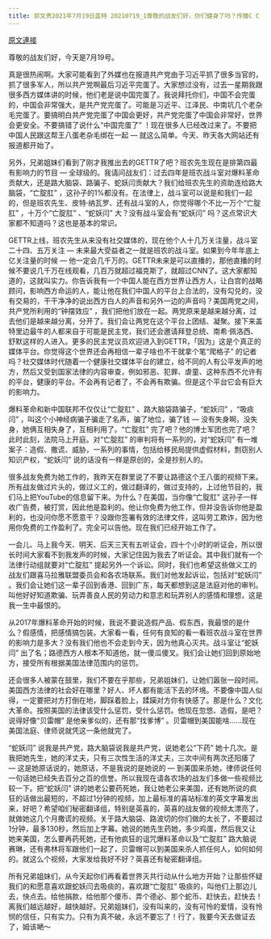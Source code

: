 ```yaml
---
title: 郭文贵2021年7月19日盖特 20210719_1尊敬的战友们好，你们健身了吗？传播C C P病毒．香港危机真相了吗？灭共已经到了最关键的时刻，我们全球的战友们．越是在这个时候越要擦亮眼睛．辩善恶是非．一切都已经开始！
---
```


[原文連接](https://gnews.org/ThreadView/53481313)

尊敬的战友们好，今天是7月19号。


真是很热闹啊。大家可能看到了外媒也在报道共产党由于习近平抓了很多当官的，抓了很多军人，所以共产党啊最后习近平完蛋了。大家想过没有，过去一星期我跟很多西方媒体讲的时候，他们老是说中国完蛋了。我说拜托你们，中国不会完蛋的，中国会非常强大，是共产党完蛋了。可能是习近平、江泽民、中南坑几个老杂毛完蛋了。要搞明白共产党完蛋了中国会更好，共产党完蛋了中国会非常好，世界会更安全。不要搞错了说什么“中国完蛋了” ！现在很多人已经改过来了。不要把中国人民跟这帮王八蛋老杂毛绑在一起 — 就这么简单。今天、昨天各大网站还有报道都开始了。


另外，兄弟姐妹们看到了刚才我推出去的GETTR了吧？班农先生现在是排第四最有影响力的节目 — 全球级的。我请问战友们：过去四年是班农战斗室对爆料革命贡献大，还是路大脑袋、路骗子、蛇妖闫贡献大？我们给班农先生的资助连给路大脑袋，“亡腚肛” ，这孙子的1%都没有。在法律上，战斗室可以说是和我们一起的，但是班农先生、皮特·纳瓦罗、还有战斗室的人，你觉得哪个不比一万个“亡腚肛”  ，十万个“亡腚肛” 、“蛇妖闫” 大？没有战斗室会有“蛇妖闫” 吗？这点常识大家都不知道吗？这也是基本的常识。


GETTR上线，班农先生从来没有社交媒体的，现在他个人十几万关注量，战斗室二十四、五万关注 — 未来最大受益者之一就是班农的战斗室。如果到今年年底上亿关注量的时候 — 他一定会几千万的。GETTR未来是可以直播的，那他直播的时候不要说几千万在线观看，几百万就超过福克斯了，就超过CNN了。这大家都知道的，这就叫实力。你告诉我有一个中国人能在西方世界让西方人，让白宫的战略顾问，影响西方命运的人，能让他在我们中国人的平台上合法的，没有勾兑的，没有交易的，干干净净的说出西方白人的声音和另外一边的声音吗？美国两党之间，共产党所利用的“钟摆效应” ，我们把他们放在一起。两党原来是越来越分离，过去他们是越来越分离，分开了。我们会让两党在这个平台上团结、凝聚。接下来盖特里边最牛的人都来自于可能是民主党，我们还会邀请拜登总统、南希·佩洛西、舒默这样的人进入。更多的民主党议员欢迎进入到GETTR，「因为」这是个真正的媒体平台。你觉得这个世界还会再相信一辈子啥也不干就拿个笔“爬格子” 的记者吗？社交媒体时代随着一个健康社交媒体平台的建立，给不同的人有公平发声的地方，然后又受到国家法律的内容审查，例如邪恶、犯罪、虐童、这种东西不允许有的平台，健康的平台。不会再有记者了，不会再有欺骗。但是这个平台它会有巨大的影响力。


爆料革命和新中国联邦不仅仅让“亡腚肛” 、路大脑袋路骗子，“蛇妖闫” ，“吸痰闫” ，叫这个小神经病骗子骗走了名声，骗了地位，骗了钱 — 没有失身啊，没失身，她俩互相失身了，互相利用了。“亡腚肛” 完了吧？他的博士军团也完了吧？此时此刻，法院马上开庭。对“亡腚肛” 的审判将有一系列的，对“蛇妖闫” 有一堆案子：造假、撒谎、威胁，一系列的事情，包括给移民局提供虚假材料，剽窃别人知识产权，“蛇妖闫” 说的话没有一样是原创的，全是抄别人的。


很多战友免费为她工作的，我昨天在群里说了不要让路德这个王八蛋的视频下来。所有战友做过片头的，做过义工的，做过翻译的，做过支持的，上过他节目的，我们马上把YouTube的信息留下来。为什么？在美国，当你像“亡腚肛” 这孙子一样收广告费，被打赏，因此他是盈利的。他让你免费为他工作，但并没告诉你他是盈利的，也没问你愿不愿意干？没跟你签署有效的法律文件，这叫劳工欺诈，因为他用你免费的工作盈利了。完全可以告他。现在我们已经开始工作了。


一会儿、马上我今天、明天、后天三天有五听证会，四十个小时的听证会，所以很长时间大家看不到我发声的时候，大家记住因为我去了听证会。其中我们就有一个法律行动组就要对“亡腚肛” 提起另外一个诉讼。同时，我们也希望这些做义工的战友们跟喜马拉雅联盟委员会和各农场联系。我们对他发起诉讼，包括对“蛇妖闫” 。我们会让她们这一辈子回到香港、回到广东，每天都想到这是法庭对他的审判。叫他好好知道欺骗、玩弄善良人民的劳动力和意志和玩弄别人的感情和理想，这是我一生中最恨的。


从2017年爆料革命开始的时候，我说不要说造假产品、假东西，我最恨的是什么？假感情，把感情搞包装。大家看一看，任何有良知的看一看班农战斗室在世界的影响力是多大？没有我们他也不会走到今天，因为他真心灭共。战斗室让“蛇妖闫” 出了名；路德西方人根本不知道他，就一傻瓜傻叉。我们会让她们回到原始地方，接受所有根据美国法律范围内的惩罚。


还会很多人被蒙在鼓里，我们不要在乎那些，兄弟姐妹们，让她们嚣张一段时间。美国西方法律的社会好在哪里？好人、坏人都有能活下去的环境。不要像中国人似得，一定要把对方打倒在地，脚踩着脸上，蹂躏对方你有快感了。那是什么？文化大革命。按照美国的法律该受什么惩罚，受什么惩罚。他现在忽悠、造假，是吧？说得好像“贝雷帽” 是他亲爹似的，还有那“找爹博” 。贝雷帽到美国能啥……现在美国法庭、律师说就凭这一条他就完了。


“蛇妖闫” 说我是共产党，路大脑袋说我是共产党，说她老公“下药” 她十几次。是我把她先生，她的洋丈夫，只有三次性生活的洋丈夫，三次中间有两次还阳痿了 — 这是她原话说的，她原话，不是我说的是她说的 — 到美国来杀她，律师说任何一句话她已经失去百分之百的信誉。所以我现在请各农场的战友们多做一些视频比较一下。把“蛇妖闫” 讲的她老公要药死她，我让她老公来美国，还有她所说的疯狂的话做出最短的，不超过1分钟的视频，加上最标准的喜站标准的英文字幕发出来，好吧？希望咱们秘密翻译组，特别是英喜的，英喜的战友做的视频太漂亮了，就做她这几个月撒谎的视频。关于路大脑袋、路波切的你们做的太长了，不要超过1分钟，最多130秒，然后加上字幕。她说的她先生药她，多少鸡蛋，然后我又让她来美国，怎么要再药死她，还有他疯狂的诅咒爆料革命以及“亡腚肛” 路大脑说赛琳，还有弗林将军跟他们一起了，贝雷帽可以到美国来杀人抓任何人，如何如何的。就这么个视频，大家发给我好不好？英喜还有秘密翻译组。


所有兄弟姐妹们，从今天起你们再看着世界灭共行动从什么地方开始？让那些怀疑我们的和愿意喜欢跟蛇妖闫去吸痰的，喜欢跟“亡腚肛” 吸痰的，叫他们上那边儿去，快点去。给他捐款，给他那个傻币、弄个德必、那个蛇币、赶快去，赶快去！离我们越远越好，越快越好。兄弟姐妹们，没有叫来的，没有可怜的爱情，没有怜悯的信任，只有实力。只有为真不破，永远不要忘了！行了，我要今天去做证去了，姆该嗮～
